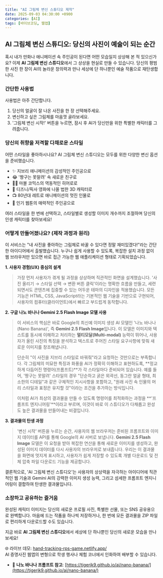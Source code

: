 ```yaml
---
title: "AI 그림체 변신 스튜디오 제작"
date: 2025-09-03 04:30:00 +0900
categories: [AI]
tags: [바이브코딩, 웹앱]
---
```


## AI 그림체 변신 스튜디오: 당신의 사진이 예술이 되는 순간

혹시 내가 만화나 애니메이션 속 주인공이 된다면 어떤 모습일지 상상해 본 적 있으신가요? 이제 **AI 그림체 변신 스튜디오**에서 그 상상을 현실로 만들 수 있습니다. 당신의 평범한 사진 한 장이 AI의 놀라운 창의력과 만나 세상에 단 하나뿐인 예술 작품으로 재탄생합니다.

### 간단한 사용법

사용법은 아주 간단합니다.

1.  당신의 얼굴이 잘 나온 사진을 한 장 선택해주세요.
2.  변신하고 싶은 그림체를 마음껏 골라보세요.
3.  '그림체 변신 시작!' 버튼을 누르면, 잠시 후 AI가 당신만을 위한 특별한 캐릭터를 그려줍니다.

### 당신의 취향을 저격할 다채로운 스타일

어떤 스타일을 좋아하시나요? AI 그림체 변신 스튜디오는 모두를 위한 다양한 변신 옵션을 준비했습니다.

* ✨ 지브리 애니메이션의 감성적인 주인공으로
* 😂 '짱구는 못말려' 속 새로운 친구로
* 🦸‍♂️ 마블 코믹스의 역동적인 히어로로
* 👑 디즈니/픽사 영화에 나올 법한 3D 캐릭터로
* 📺 80년대 레트로 애니메이션의 멋진 인물로
* 🎨 인기 웹툰의 매력적인 주인공으로

여러 스타일을 한 번에 선택하고, 스타일별로 생성할 이미지 개수까지 조절하며 당신의 인생 캐릭터를 찾아보세요!

### 어떻게 만들어졌나요? (제작 과정과 원리)

이 서비스는 "내 사진을 좋아하는 그림체로 바꿀 수 있다면 정말 재미있겠다!"라는 간단한 아이디어에서 출발했습니다. 누구나 쉽게 사용할 수 있도록, 복잡한 설치 과정 없이 웹 브라우저만 있으면 바로 접근 가능한 웹 애플리케이션 형태로 기획되었습니다.

**1. 사용자 경험(UX) 중심의 설계**
> 가장 먼저 사용자가 겪게 될 과정을 상상하며 직관적인 화면을 설계했습니다. '사진 올리기 → 스타일 선택 → 변환 버튼 클릭'이라는 명확한 흐름을 만들고, 세련되면서도 콘텐츠에 집중할 수 있는 어두운 테마의 디자인을 적용했습니다. 모든 기능은 HTML, CSS, JavaScript라는 기본적인 웹 기술을 기반으로 구현되어, 사용자의 컴퓨터(클라이언트)에서 빠르고 부드럽게 동작합니다.

**2. 구글 나노 바나나 Gemini 2.5 Flash Image 모델 사용**
> 이 서비스의 핵심은 바로 Google의 최신예 이미지 생성 AI 모델인 '나노 바나나(Nano Banana)', 즉 **Gemini 2.5 Flash Image**입니다. 이 모델은 이미지와 텍스트를 동시에 이해하고 처리하는 **멀티모달(Multi-modal)** 능력이 뛰어나, 사용자가 올린 사진의 특징을 분석하고 텍스트로 주어진 스타일 요구사항에 맞춰 새로운 이미지를 창조해냅니다.
> 
> 단순히 "이 사진을 지브리 스타일로 바꿔줘"라고 요청하는 것만으로는 부족합니다. 각 그림체의 미묘한 특징과 화풍을 AI가 정확히 이해하고 표현하도록, **정교하게 다듬어진 명령어(프롬프트)**가 각 스타일마다 준비되어 있습니다. 예를 들어, '짱구는 못말려' 스타일의 경우 "단순하고 굵은 외곽선, 동그란 얼굴 형태, 최소한의 디테일"과 같은 구체적인 지시사항을 포함하고, "원래 사진 속 인물의 머리 스타일과 표정은 유지할 것"이라는 조건을 추가하는 방식입니다.
> 
> 이처럼 AI가 최상의 결과물을 만들 수 있도록 명령어를 최적화하는 과정을 **'프롬프트 엔지니어링'**이라고 부르며, 이것이 바로 이 스튜디오가 다채롭고 완성도 높은 결과물을 만들어내는 비결입니다.

**3. 결과물의 탄생 과정**
> '변신 시작' 버튼을 누르는 순간, 사용자의 웹 브라우저는 준비된 프롬프트와 이미지 데이터를 API를 통해 Google의 AI 서버로 보냅니다. **Gemini 2.5 Flash Image** 모델은 이 요청을 받아 복잡한 연산을 통해 새로운 이미지를 생성하고, 완성된 이미지 데이터를 다시 사용자의 브라우저로 보내줍니다. 우리는 이 결과물을 화면에 멋지게 표시하고, 사용자가 쉽게 저장할 수 있도록 개별 다운로드 및 전체 압축 파일 다운로드 기능을 제공합니다.

결론적으로, 'AI 그림체 변신 스튜디오'는 사용자의 상상력을 자극하는 아이디어에 직관적인 웹 기술과 Gemini AI의 강력한 이미지 생성 능력, 그리고 섬세한 프롬프트 엔지니어링이 결합하여 탄생한 결과물입니다.

### 소장하고 공유하는 즐거움

완성된 캐릭터 이미지는 당신의 새로운 프로필 사진, 특별한 선물, 또는 SNS 공유용으로 완벽합니다. 마음에 드는 작품을 하나씩 저장하거나, 한 번에 모든 결과물을 ZIP 파일로 편리하게 다운로드할 수도 있습니다.

지금 바로 **AI 그림체 변신 스튜디오**에서 세상에 단 하나뿐인 당신의 새로운 모습을 만나보세요!

🌐 라이브 데모: [hand-tracking-rps-game.netlify.app/](https://ai-style-transfer-studio.netlify.app/)
<br> AI 증명사진 웹앱의 변형으로 학생 행사나 체험 코너에서 인화하여 배부할 수 있습니다.
* 🔗 **나노 바나나 프롬프트 참고**: [https://tigerjk9.github.io/ai/nano-banana/](https://tigerjk9.github.io/ai/nano-banana/)

